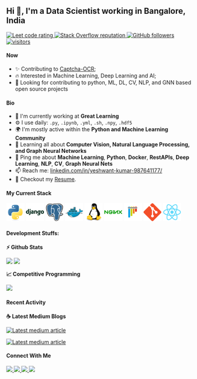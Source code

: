 ## Hi 👋, I'm a Data Scientist working in Bangalore, India

<p align="left">
  <a href="https://leetcode.com/gullayeshwantkumarruler/">
    <img src="https://cp-logo.vercel.app/leetcode/gullayeshwantkumarruler" alt="Leet code rating" />
  </a>
  <a href="https://stackoverflow.com/users/18926275/yeshwant-kumar">
    <img alt="Stack Overflow reputation" src="https://img.shields.io/stackexchange/stackoverflow/r/5921662?color=orange&label=reputation&logo=stackoverflow">
  </a>
  <a href="https://github.com/gullayeshwantkumarruler?tab=followers">
    <img alt="GitHub followers" src="https://img.shields.io/github/followers/gullayeshwantkumarruler?color=green&logo=github">
  </a>
  <a href="https://github.com/gullayeshwantkumarruler">
    <img src="https://komarev.com/ghpvc/?username=sudiptob2" alt="visitors" />
  </a>

</p>

#### Now

- ✨ Contributing to [Captcha-OCR](https://github.com/gullayeshwantkumarruler/Captcha-Recognition-using-OCR);
- :fire: Interested in Machine Learning, Deep Learning and AI;
- :calendar: Looking for contributing to python, ML, DL, CV, NLP, and GNN based open source projects 

#### Bio

- 🏢 I'm currently working at **Great Learning**
- ⚙️ I use daily: `.py`, `.ipynb`, `.yml`, `.sh`, `.npy`, `.hdf5`
- 🌍 I'm mostly active within the **Python and Machine Learning Community**
- 🌱 Learning all about **Computer Vision, Natural Language Processing, and Graph Neural Networks**
- 💬 Ping me about **Machine Learning**, **Python**, **Docker**, **RestAPIs**, **Deep Learning**, **NLP**, **CV**, **Graph Neural Nets**
- 📫 Reach me: [linkedin.com/in/yeshwant-kumar-987641177/](https://www.linkedin.com/in/yeshwant-kumar-987641177/)
- 📝 Checkout my [Resume](files/resume.pdf).

#### My Current Stack

<img height="48" src="img/python-original.svg" alt="python"> <img height="48" src="img/django-plain-wordmark.svg" alt="Django"> <img height="48" src="img/postgresql-original.svg" alt="postgress"> <img height="48" src="img/docker-original.svg" alt="Docker"> <img height="48" src="img/linux-original.svg" alt="linux"> <img height="48" src="img/nginx-original.svg" alt="nginx"> <img height="48" src="img/pytest-original.svg" alt="pytest"> <img height="48" src="img/git-original.svg" alt="git"> <img height="48" src="img/react-original.svg" alt="react">

#### Development Stuffs:

<b>⚡ Github Stats</b>
<p float="left">
<img height="180em" src="https://github-readme-stats.vercel.app/api?username=gullayeshwantkumarruler&show_icons=true&hide_border=true&&count_private=true&include_all_commits=true" /> 
<img height="180em" src="https://github-readme-stats.vercel.app/api/top-langs/?username=gullayeshwantkumarruler&show_icons=true&hide_border=true&layout=compact&langs_count=8"/>
</p>

<b>&#128200; Competitive Programming</b>
<p float="left">
<img height="273em" src="https://leetcard.jacoblin.cool/gullayeshwantkumarruler?theme=light&font=Karma&ext=contest" />
</p>

#### Recent Activity

<p><b> &#9749; Latest Medium Blogs</b></p>

<a target="_blank" href="https://github-readme-medium-recent-article.vercel.app/medium/@gullayeshwantkumarruler/4"><img src="https://github-readme-medium-recent-article.vercel.app/medium/@gullayeshwantkumarruler/4" alt="Latest medium article">

<a target="_blank" href="https://github-readme-medium-recent-article.vercel.app/medium/@gullayeshwantkumarruler/6"><img src="https://github-readme-medium-recent-article.vercel.app/medium/@gullayeshwantkumarruler/6" alt="Latest medium article"> </a>

#### Connect With Me

<p left="center">

<a href="https://www.linkedin.com/in/yeshwant-kumar-987641177/">
  <img src="https://img.shields.io/badge/linkedin-%230077B5.svg?&style=for-the-badge&logo=linkedin&logoColor=white" height=25>
</a> 
<a href="https://medium.com/@gullayeshwantkumarruler">
  <img src="https://img.shields.io/badge/Medium-12100E?style=for-the-badge&logo=medium&logoColor=white" height=25>
</a>
<a href="https://twitter.com/Raja_Yeshwant_">
  <img src="https://img.shields.io/badge/twitter-%231DA1F2.svg?&style=for-the-badge&logo=twitter&logoColor=white" height=25>
</a> 
<a href="mailto:gullayeshwantkumarruler@gmail.com">
  <img src="	https://img.shields.io/badge/Gmail-D14836?style=for-the-badge&logo=gmail&logoColor=white" height=25>
</a>
</p>
